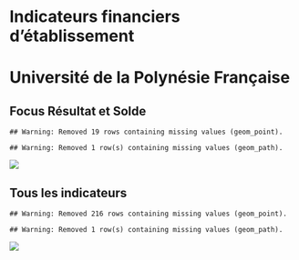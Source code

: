 Indicateurs financiers d’établissement
================

# Université de la Polynésie Française

## Focus Résultat et Solde

    ## Warning: Removed 19 rows containing missing values (geom_point).

    ## Warning: Removed 1 row(s) containing missing values (geom_path).

![](/home/julien/repo/cpesr/RFC/Finances/Etablissements/université_de_la_polynésie_française_files/figure-gfm/etab.focus-1.png)<!-- -->

## Tous les indicateurs

    ## Warning: Removed 216 rows containing missing values (geom_point).

    ## Warning: Removed 1 row(s) containing missing values (geom_path).

![](/home/julien/repo/cpesr/RFC/Finances/Etablissements/université_de_la_polynésie_française_files/figure-gfm/etab-1.png)<!-- -->
